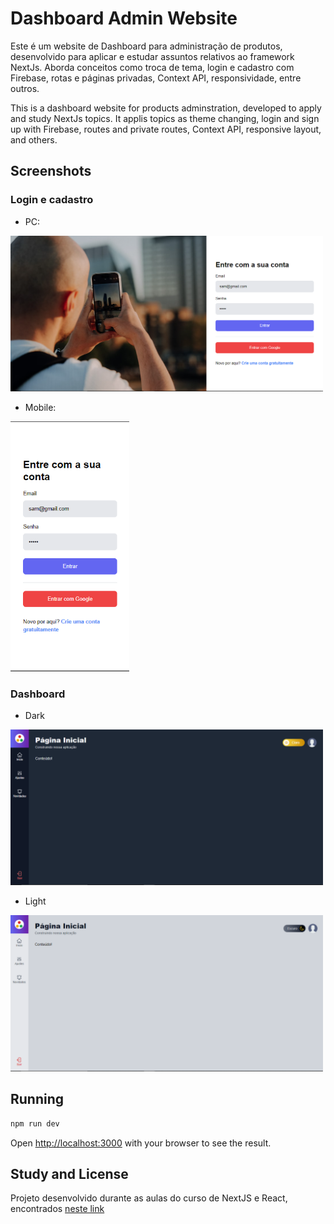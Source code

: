 # Dashboard Admin Website
Este é um website de Dashboard para administração de produtos, desenvolvido para aplicar e estudar assuntos relativos ao framework NextJs. Aborda conceitos como troca de tema, login e cadastro com Firebase, rotas e páginas privadas, Context API, responsividade, entre outros.

This is a dashboard website for products adminstration, developed to apply and study NextJs topics. It applis topics as theme changing, login and sign up with Firebase, routes and private routes, Context API, responsive layout, and others.

## Screenshots

### Login e cadastro

- PC:
<img src="https://github.com/SamillyNunes/dashboard_admin/blob/main/readme/auth-pc.png" width=500 />

- Mobile:
<img src="https://github.com/SamillyNunes/dashboard_admin/blob/main/readme/auth-mobile.png" height=400 />

### Dashboard
- Dark
<img src="https://github.com/SamillyNunes/dashboard_admin/blob/main/readme/dash-dark.png" width=500 />

- Light
<img src="https://github.com/SamillyNunes/dashboard_admin/blob/main/readme/dash-light.png" width=500 />

## Running

```bash
npm run dev
```

Open [http://localhost:3000](http://localhost:3000) with your browser to see the result.

## Study and License

Projeto desenvolvido durante as aulas do curso de NextJS e React, encontrados [neste link](https://www.udemy.com/course/nextjs-e-react)
